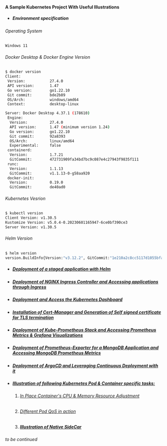 #### A Sample Kubernetes Project With Useful Illustrations
- ##### Environment specification

###### Operating System
```bash
Windows 11
```
###### Docker Desktop & Docker Engine Version
```bash 
$ docker version
Client:
 Version:           27.4.0
 API version:       1.47
 Go version:        go1.22.10
 Git commit:        bde2b89
 OS/Arch:           windows/amd64
 Context:           desktop-linux

Server: Docker Desktop 4.37.1 (178610)
 Engine:
  Version:          27.4.0
  API version:      1.47 (minimum version 1.24)
  Go version:       go1.22.10
  Git commit:       92a8393
  OS/Arch:          linux/amd64
  Experimental:     false
 containerd:
  Version:          1.7.21
  GitCommit:        472731909fa34bd7bc9c087e4c27943f9835f111
 runc:
  Version:          1.1.13
  GitCommit:        v1.1.13-0-g58aa920
 docker-init:
  Version:          0.19.0
  GitCommit:        de40ad0
```
###### Kubernetes Vesrion
```bash
$ kubectl version
Client Version: v1.30.5
Kustomize Version: v5.0.4-0.20230601165947-6ce0bf390ce3
Server Version: v1.30.5
```
###### Helm Version
```bash
$ helm version
version.BuildInfo{Version:"v3.12.2", GitCommit:"1e210a2c8cc5117d1055bfaa5d40f51bbc2e345e", GitTreeState:"clean", GoVersion:"go1.20.5"}
```
- ##### [Deployment of a staged application with Helm](https://github.com/uttiyahazra/kubernetes-project/blob/master/myk8sapp/ReadTheDocs.md) 
- ##### [Deployment of NGINX Ingress Controller and Accessing applications through Ingress](https://github.com/uttiyahazra/kubernetes-project/blob/master/myk8sapp/ReadTheDocs.md#deployment-of-nginx-ingress-controller-and-accessing-applications-through-ingress)
- ##### [Deployment and Access the Kubernetes Dashboard](https://github.com/uttiyahazra/kubernetes-project/blob/master/myk8sapp/ReadTheDocs.md#deployment-and-accessing-kubernetes-dashboard)
- ##### [Installation of Cert-Manager and Generation of Self signed certificate for TLS termination](https://github.com/uttiyahazra/kubernetes-project/blob/master/myk8sapp/ReadTheDocs.md#installation-of-cert-manager-and-generation-of-self-signed-certificate-for-tls-termination)
- ##### [Deployment of Kube-Prometheus Stack and Accessing Prometheus Metrics & Grafana Visualizations](https://github.com/uttiyahazra/kubernetes-project/blob/master/myk8sapp/ReadTheDocs.md#deployment-of-kube-prometheus-stack-and-accessing-prometheus-metrics--grafana-visualizations)
- ##### [Deployment of Prometheus-Exporter for a MongoDB Application and Accessing MongoDB Prometheus Metrics](https://github.com/uttiyahazra/kubernetes-project/blob/master/myk8sapp/ReadTheDocs.md#deployment-of-prometheus-exporter-for-a-mongodb-application-to-make-mongodb-metrics-fetched-in-prometheus-endpoint)
- ##### [Deployment of ArgoCD and Leveraging Continuous Deployment with it](https://github.com/uttiyahazra/kubernetes-project/blob/master/myk8sapp/ReadTheDocs.md#deployment-of-argocd-and-leveraging-continuos-deployment-with-it)
- ##### [Illustration of following Kubernetes Pod & Container specific tasks:](https://github.com/uttiyahazra/kubernetes-project/blob/master/myk8sapp/ReadTheDocs.md#illustration-of-following-kubernetes-pod--container-specific-tasks)
  1. ###### [In Place Container's CPU & Memory Resource Adjustment](https://github.com/uttiyahazra/kubernetes-project/blob/master/myk8sapp/ReadTheDocs.md#exemplification-of-in-place-containers-cpu--memory-resource-adjustment)
  2. ###### [Different Pod QoS in action](https://github.com/uttiyahazra/kubernetes-project/blob/master/myk8sapp/ReadTheDocs.md#exemplification-of-different-pod-qos)
  3. ##### [Illustration of Native SideCar](https://github.com/uttiyahazra/kubernetes-project/blob/master/myk8sapp/ReadTheDocs.md#illustration-of-native-sidecar-container)
_to be continued_
